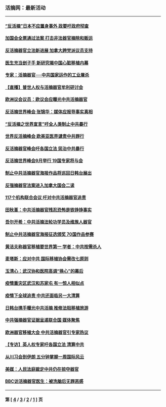 ### 活摘网：最新活动
---
#### [“反活摘”日本不应置身事外 政要吁政府彻查](../../pages/nf5883/n13971188.md?06090430) 
#### [加国会全票通过法案 打击非法器官摘除和贩运](../../pages/nf5883/n13884924.md?06090430) 
#### [反活摘器官立法新进展 加拿大跨党派议员支持](../../pages/nf5883/n13876061.md?06090430) 
#### [医生充当刽子手 新研究揭中国心脏移植内幕](../../pages/nf5883/n13772291.md?06090430) 
#### [专家：活摘器官──中共国家运作的工业屠杀](../../pages/nf5883/n13761178.md?06090430) 
#### [【直播】普世人权与活摘器官牟利研讨会](../../pages/nf5883/n13425146.md?06090430) 
#### [欧洲议会议员：欧议会应曝光中共活摘器官](../../pages/nf5883/n13336571.md?06090430) 
#### [反活摘世界峰会 张锦华：媒体应报导事实真相](../../pages/nf5883/n13278502.md?06090430) 
#### [“反活摘之世界宣言”吁全人类制止中共暴行](../../pages/nf5883/n13259730.md?06090430) 
#### [世界反活摘峰会 欧美亚医界谴责中共罪行](../../pages/nf5883/n13253550.md?06090430) 
#### [反活摘器官峰会吁各国立法 惩治中共暴行](../../pages/nf5883/n13245052.md?06090430) 
#### [反活摘世界峰会9月举行 19国专家将与会](../../pages/nf5883/n13201492.md?06090430) 
#### [制止中共活摘器官海报作品将巡回日韩台展出](../../pages/nf5883/n13177791.md?06090430) 
#### [反强摘器官法案进入加拿大国会二读](../../pages/nf5883/n13033450.md?06090430) 
#### [117个机构联合会议 吁对中共活摘器官追责](../../pages/nf5883/n12775087.md?06090430) 
#### [田秋堇：中共活摘器官残忍恐怖是铁铮铮事实](../../pages/nf5883/n12702148.md?06090430) 
#### [吾尔开希：中共活摘法轮功学员及维族人器官](../../pages/nf5883/n12693197.md?06090430) 
#### [制止中共活摘器官海报征选颁奖 70国作品参赛](../../pages/nf5883/n12692050.md?06090430) 
#### [黄洁夫称器官移植要世界第一 学者：中共按需杀人](../../pages/nf5883/n12572329.md?06090430) 
#### [麦塔斯：应对中共 国际移植协会需改七原则](../../pages/nf5883/n12514711.md?06090430) 
#### [玉清心：武汉协和医院高调“换心”的幕后](../../pages/nf5883/n12298730.md?06090430) 
#### [疫情重灾区武汉和苏家屯 有一惊人相似点](../../pages/nf5883/n12150824.md?06090430) 
#### [疫情下全球追责 中共还面临另一大清算](../../pages/nf5883/n12070397.md?06090430) 
#### [日韩台携手曝光中共活摘 推修法阻移植旅游](../../pages/nf5883/n11712046.md?06090430) 
#### [中共强摘器官证据呈递联合国 媒体聚焦](../../pages/nf5883/n11546426.md?06090430) 
#### [欧洲器官移植大会 中共活摘器官引专家热议](../../pages/nf5883/n11539095.md?06090430) 
#### [【专访】英人权专家吁各国立法 清算中共](../../pages/nf5883/n11367315.md?06090430) 
#### [从川习会到伊朗 五分钟掌握一周国际风云](../../pages/nf5883/n11338520.md?06090430) 
#### [美媒：人民法庭裁定中共仍在掠夺器官](../../pages/nf5883/n11334897.md?06090430) 
#### [BBC访活摘器官医生：被洗脑后无罪恶感](../../pages/nf5883/n11335935.md?06090430) 

---
#### 第 [ [4](./4.md?06090430) / [3](./3.md?06090430) / [2](./2.md?06090430) / [1](./1.md?06090430) ] 页
